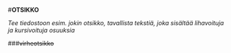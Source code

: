 #**OTSIKKO**

*Tee tiedostoon esim. jokin otsikko, tavallista tekstiä, joka sisältää lihavoituja ja kursivoituja osuuksia*

###~~virheotsikko~~

